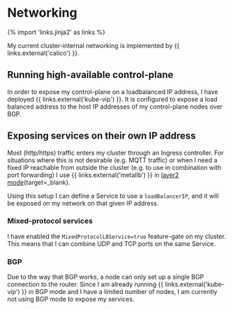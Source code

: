 # Networking

{% import 'links.jinja2' as links %}

My current cluster-internal networking is implemented by {{ links.external('calico') }}.

## Running high-available control-plane

In order to expose my control-plane on a loadbalanced IP address, I have deployed {{ links.external('kube-vip') }}.
It is configured to expose a load balanced address to the host IP addresses of my control-plane nodes over BGP.

## Exposing services on their own IP address

Most (http/https) traffic enters my cluster through an Ingress controller. For situations where this is not desirable (e.g. MQTT traffic) or when I need a fixed IP reachable from outside the cluster (e.g. to use in combination with port forwarding) I use {{ links.external('metallb') }} in [layer2 mode](https://metallb.universe.tf/concepts/layer2/){target=_blank}.

Using this setup I can define a Service to use a `loadBalancerIP`, and it will be exposed on my network on that given IP address.

### Mixed-protocol services

I have enabled the `MixedProtocolLBService=true` feature-gate on my cluster. This means that I can combine UDP and TCP ports on the same Service.

### BGP

Due to the way that BGP works, a node can only set up a single BGP connection to the router. Since I am already running {{ links.external('kube-vip') }} in BGP mode and I have a limited number of nodes, I am currently not using BGP mode to expose my services.
